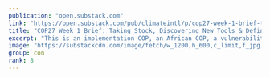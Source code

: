 ```yaml
---
publication: "open.substack.com"
link: "https://open.substack.com/pub/climateintl/p/cop27-week-1-brief-taking-stock-and"
title: "COP27 Week 1 Brief: Taking Stock, Discovering New Tools & Defining Ambition"
excerpt: "This is an implementation COP, an African COP, a vulnerability COP. It is the COP where food systems have come to the mainstream conversation about how to properly and comprehensively combat climate c"
image: "https://substackcdn.com/image/fetch/w_1200,h_600,c_limit,f_jpg,q_auto:good,fl_progressive:steep/https%3A%2F%2Fbucketeer-e05bbc84-baa3-437e-9518-adb32be77984.s3.amazonaws.com%2Fpublic%2Fimages%2Fa8eeccdf-54e2-4396-b099-449e5fa6cc44_3500x2262.jpeg"
group: con
rank: 8
---
```

